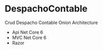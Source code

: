 # DespachoContable

Crud Despacho Contable Onion Architecture


- Api Net Core 6
- MVC Net Core 6
- Razor


